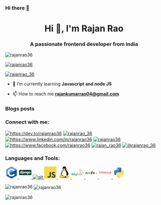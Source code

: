 ### Hi there 👋

<!--
**Rajanrao36/Rajanrao36** is a ✨ _special_ ✨ repository because its `README.md` (this file) appears on your GitHub profile.

Here are some ideas to get you started:

- 🔭 I’m currently working on college student
- 🌱 I’m currently learning avascript and node JS
- 👯 I’m looking to collaborate on ...
- 🤔 I’m Looking For Help For Myself
- 📫 How to reach me: @rajanrao_36
- ⚡ Fun fact: ...
-->
<h1 align="center">Hi 👋, I'm Rajan Rao</h1>
<h3 align="center">A passionate frontend developer from India</h3>

<p align="left"> <img src="https://komarev.com/ghpvc/?username=rajanrao36&label=Profile%20views&color=0e75b6&style=flat" alt="rajanrao36" /> </p>

<p align="left"> <a href="https://github.com/ryo-ma/github-profile-trophy"><img src="https://github-profile-trophy.vercel.app/?username=rajanrao36" alt="rajanrao36" /></a> </p>

<p align="left"> <a href="https://twitter.com/rajanrao_36" target="blank"><img src="https://img.shields.io/twitter/follow/rajanrao_36?logo=twitter&style=for-the-badge" alt="rajanrao_36" /></a> </p>

- 🌱 I’m currently learning **Javascript and node JS**

- 📫 How to reach me **rajankumarrao04@gmail.com**

### Blogs posts
<!-- BLOG-POST-LIST:START -->
<!-- BLOG-POST-LIST:END -->

<h3 align="left">Connect with me:</h3>
<p align="left">
<a href="https://dev.to/https://dev.to/rajanrao36" target="blank"><img align="center" src="https://raw.githubusercontent.com/rahuldkjain/github-profile-readme-generator/master/src/images/icons/Social/devto.svg" alt="https://dev.to/rajanrao36" height="30" width="40" /></a>
<a href="https://twitter.com/rajanrao_36" target="blank"><img align="center" src="https://raw.githubusercontent.com/rahuldkjain/github-profile-readme-generator/master/src/images/icons/Social/twitter.svg" alt="rajanrao_36" height="30" width="40" /></a>
<a href="https://linkedin.com/in/https://www.linkedin.com/in/rajanrao36" target="blank"><img align="center" src="https://raw.githubusercontent.com/rahuldkjain/github-profile-readme-generator/master/src/images/icons/Social/linked-in-alt.svg" alt="https://www.linkedin.com/in/rajanrao36" height="30" width="40" /></a>
<a href="https://stackoverflow.com/users/rajanrao36" target="blank"><img align="center" src="https://raw.githubusercontent.com/rahuldkjain/github-profile-readme-generator/master/src/images/icons/Social/stack-overflow.svg" alt="rajanrao36" height="30" width="40" /></a>
<a href="https://fb.com/https://www.facebook.com/rajanrao36" target="blank"><img align="center" src="https://raw.githubusercontent.com/rahuldkjain/github-profile-readme-generator/master/src/images/icons/Social/facebook.svg" alt="https://www.facebook.com/rajanrao36" height="30" width="40" /></a>
<a href="https://instagram.com/rajan_rao36" target="blank"><img align="center" src="https://raw.githubusercontent.com/rahuldkjain/github-profile-readme-generator/master/src/images/icons/Social/instagram.svg" alt="rajan_rao36" height="30" width="40" /></a>
<a href="https://medium.com/@rajanrao_36" target="blank"><img align="center" src="https://raw.githubusercontent.com/rahuldkjain/github-profile-readme-generator/master/src/images/icons/Social/medium.svg" alt="@rajanrao_36" height="30" width="40" /></a>
</p>

<h3 align="left">Languages and Tools:</h3>
<p align="left"> <a href="https://www.cprogramming.com/" target="_blank" rel="noreferrer"> <img src="https://raw.githubusercontent.com/devicons/devicon/master/icons/c/c-original.svg" alt="c" width="40" height="40"/> </a> <a href="https://www.djangoproject.com/" target="_blank" rel="noreferrer"> <img src="https://raw.githubusercontent.com/devicons/devicon/master/icons/django/django-original.svg" alt="django" width="40" height="40"/> </a> <a href="https://git-scm.com/" target="_blank" rel="noreferrer"> <img src="https://www.vectorlogo.zone/logos/git-scm/git-scm-icon.svg" alt="git" width="40" height="40"/> </a> <a href="https://developer.mozilla.org/en-US/docs/Web/JavaScript" target="_blank" rel="noreferrer"> <img src="https://raw.githubusercontent.com/devicons/devicon/master/icons/javascript/javascript-original.svg" alt="javascript" width="40" height="40"/> </a> <a href="https://www.linux.org/" target="_blank" rel="noreferrer"> <img src="https://raw.githubusercontent.com/devicons/devicon/master/icons/linux/linux-original.svg" alt="linux" width="40" height="40"/> </a> <a href="https://www.mysql.com/" target="_blank" rel="noreferrer"> <img src="https://raw.githubusercontent.com/devicons/devicon/master/icons/mysql/mysql-original-wordmark.svg" alt="mysql" width="40" height="40"/> </a> <a href="https://nodejs.org" target="_blank" rel="noreferrer"> <img src="https://raw.githubusercontent.com/devicons/devicon/master/icons/nodejs/nodejs-original-wordmark.svg" alt="nodejs" width="40" height="40"/> </a> <a href="https://www.oracle.com/" target="_blank" rel="noreferrer"> <img src="https://raw.githubusercontent.com/devicons/devicon/master/icons/oracle/oracle-original.svg" alt="oracle" width="40" height="40"/> </a> <a href="https://www.python.org" target="_blank" rel="noreferrer"> <img src="https://raw.githubusercontent.com/devicons/devicon/master/icons/python/python-original.svg" alt="python" width="40" height="40"/> </a> </p>

<p><img align="left" src="https://github-readme-stats.vercel.app/api/top-langs?username=rajanrao36&show_icons=true&locale=en&layout=compact" alt="rajanrao36" /></p>

<p>&nbsp;<img align="center" src="https://github-readme-stats.vercel.app/api?username=rajanrao36&show_icons=true&locale=en" alt="rajanrao36" /></p>

<p><img align="center" src="https://github-readme-streak-stats.herokuapp.com/?user=rajanrao36&" alt="rajanrao36" /></p>
